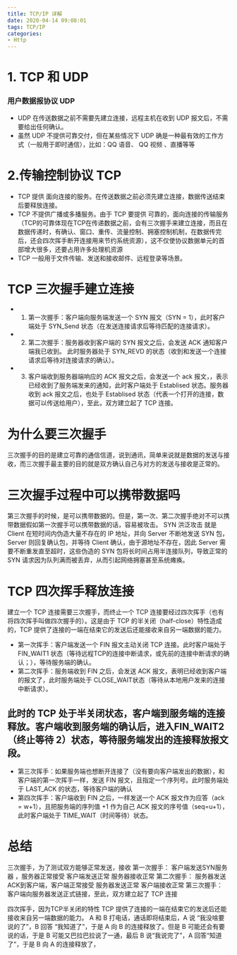 ```yaml
---
title: TCP/IP 详解
date: 2020-04-14 09:08:01
tags: TCP/IP
categories: 
- Http
---
```

# 1. TCP 和 UDP
### 用户数据报协议 UDP
* UDP 在传送数据之前不需要先建立连接，远程主机在收到 UDP 报文后，不需要给出任何确认。
* 虽然 UDP 不提供可靠交付，但在某些情况下 UDP 确是一种最有效的工作方式（一般用于即时通信），比如：QQ 语音、 QQ 视频 、直播等等

# 2.传输控制协议 TCP
* TCP 提供 面向连接的服务。在传送数据之前必须先建立连接，数据传送结束后要释放连接。
* TCP 不提供广播或多播服务。由于 TCP 要提供 可靠的，面向连接的传输服务（TCP的可靠体现在TCP在传递数据之前，会有三次握手来建立连接，而且在数据传递时，有确认、窗口、重传、流量控制、拥塞控制机制，在数据传完后，还会四次挥手断开连接用来节约系统资源），这不仅使协议数据单元的首部增大很多，还要占用许多处理机资源
* TCP 一般用于文件传输、发送和接收邮件、远程登录等场景。

# TCP 三次握手建立连接
* 1. 第一次握手：客户端向服务端发送一个 SYN 报文（SYN = 1），此时客户端处于 SYN_Send 状态（在发送连接请求后等待匹配的连接请求）。
* 2. 第二次握手：服务器收到客户端的 SYN 报文之后，会发送 ACK 通知客户端我已收到。 此时服务器处于 SYN_REVD 的状态（收到和发送一个连接请求后等待对连接请求的确认）。
* 3. 客户端收到服务器端响应的 ACK 报文之后，会发送一个 ack 报文，，表示已经收到了服务端发来的通知，此时客户端处于 Establised 状态。服务器收到 ack 报文之后，也处于 Establised 状态（代表一个打开的连接，数据可以传送给用户），至此，双方建立起了 TCP 连接。

# 为什么要三次握手
三次握手的目的是建立可靠的通信信道，说到通讯，简单来说就是数据的发送与接收，而三次握手最主要的目的就是双方确认自己与对方的发送与接收是正常的。

# 三次握手过程中可以携带数据吗
第三次握手的时候，是可以携带数据的。但是，第一次、第二次握手绝对不可以携带数据假如第一次握手可以携带数据的话，容易被攻击。
SYN 洪泛攻击
就是 Client 在短时间内伪造大量不存在的 IP 地址，并向 Server 不断地发送 SYN 包，Server 则回复确认包，并等待 Client 确认，由于源地址不存在，因此 Server 需要不断重发直至超时，这些伪造的 SYN 包将长时间占用半连接队列，导致正常的 SYN 请求因为队列满而被丢弃，从而引起网络拥塞甚至系统瘫痪。

# TCP 四次挥手释放连接
建立一个 TCP 连接需要三次握手，而终止一个 TCP 连接要经过四次挥手（也有将四次挥手叫做四次握手的）。这是由于 TCP 的半关闭（half-close）特性造成的，TCP 提供了连接的一端在结束它的发送后还能接收来自另一端数据的能力。
* 第一次挥手：客户端发送一个 FIN 报文主动关闭 TCP 连接。此时客户端处于 FIN_WAIT1 状态（等待远程TCP的连接中断请求，或先前的连接中断请求的确认；），等待服务端的确认。
* 第二次挥手：服务端收到 FIN 之后，会发送 ACK 报文，表明已经收到客户端的报文了，此时服务端处于 CLOSE_WAIT状态（等待从本地用户发来的连接中断请求）。

## 此时的 TCP 处于半关闭状态，客户端到服务端的连接释放。客户端收到服务端的确认后，进入FIN_WAIT2（终止等待 2）状态，等待服务端发出的连接释放报文段。

* 第三次挥手：如果服务端也想断开连接了（没有要向客户端发出的数据），和客户端的第一次挥手一样，发送 FIN 报文，且指定一个序列号。此时服务端处于 LAST_ACK 的状态，等待客户端的确认
* 第四次挥手：客户端收到 FIN 之后，一样发送一个 ACK 报文作为应答（ack = w+1），且把服务端的序列值 +1 作为自己 ACK 报文的序号值（seq=u+1），此时客户端处于 TIME_WAIT（时间等待）状态。

# 总结
三次握手，为了测试双方能够正常发送，接收
第一次握手： 客户端发送SYN服务器 ，服务器正常接受   客户端发送正常 服务器接收正常
第二次握手： 服务器发送ACK到客户端，客户端正常接受  服务器发送正常 客户端接收正常
第三次握手： 客户端向服务器发送正式链接，至此，双方建立起了 TCP 连接

四次挥手，因为TCP半关闭的特性
TCP 提供了连接的一端在结束它的发送后还能接收来自另一端数据的能力。
A 和 B 打电话，通话即将结束后，A 说 “我没啥要说的了”，B 回答 “我知道了”，于是 A 向 B 的连接释放了。但是 B 可能还会有要说的话，于是 B 可能又巴拉巴拉说了一通，最后 B 说“我说完了”，A 回答“知道了”，于是 B 向 A 的连接释放了，


